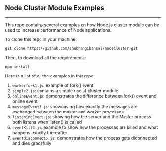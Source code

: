 ## Node Cluster Module Examples
-------------------------------

This repo contains several examples on how Node.js cluster module can be used to increase performance of Node applications.

To clone this repo in your machine:

```
git clone https://github.com/shubhangibansal/nodeCluster.git
```

Then, to download all the requirements:

```
npm install
```

Here is a list of all the examples in this repo:

1. `workerfork1.js`: example of fork() event
2. `simple2.js`: contains a simple use of cluster module
3. `onlineEvent.js`: demonstrates the difference between fork() event and online event
4. `messageEvent3.js`: showcasing how exactly the messages are exchanged between the master and worker processes
5. `listeningEvent.js`: showing how the server and the Master process both listens when listen() is called
6. `eventKill4.js`:  example to show how the processes are killed and what happens exactly thereafter
7. `eventdisconnect5.js`: demonstrates how the process gets diconnected and dies gracefully
